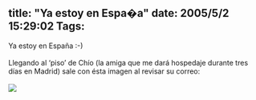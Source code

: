 title: "Ya estoy en Espa�a"
date: 2005/5/2 15:29:02
Tags: 
---
Ya estoy en España :-)<br/><br/>Llegando al &#8216;piso&#8217; de Chío (la amiga que me dará hospedaje durante tres días en Madrid) sale con ésta imagen al revisar su correo:<br/><br/><img hspace="0" src="http://www.damog.net/images/stories/discriminacion.jpg" border="0"/><br/><br/><br/><br/>
